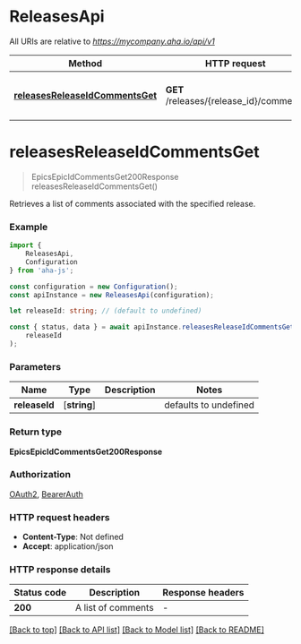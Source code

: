 # ReleasesApi

All URIs are relative to *https://mycompany.aha.io/api/v1*

|Method | HTTP request | Description|
|------------- | ------------- | -------------|
|[**releasesReleaseIdCommentsGet**](#releasesreleaseidcommentsget) | **GET** /releases/{release_id}/comments | List comments on a release|

# **releasesReleaseIdCommentsGet**
> EpicsEpicIdCommentsGet200Response releasesReleaseIdCommentsGet()

Retrieves a list of comments associated with the specified release.

### Example

```typescript
import {
    ReleasesApi,
    Configuration
} from 'aha-js';

const configuration = new Configuration();
const apiInstance = new ReleasesApi(configuration);

let releaseId: string; // (default to undefined)

const { status, data } = await apiInstance.releasesReleaseIdCommentsGet(
    releaseId
);
```

### Parameters

|Name | Type | Description  | Notes|
|------------- | ------------- | ------------- | -------------|
| **releaseId** | [**string**] |  | defaults to undefined|


### Return type

**EpicsEpicIdCommentsGet200Response**

### Authorization

[OAuth2](../README.md#OAuth2), [BearerAuth](../README.md#BearerAuth)

### HTTP request headers

 - **Content-Type**: Not defined
 - **Accept**: application/json


### HTTP response details
| Status code | Description | Response headers |
|-------------|-------------|------------------|
|**200** | A list of comments |  -  |

[[Back to top]](#) [[Back to API list]](../README.md#documentation-for-api-endpoints) [[Back to Model list]](../README.md#documentation-for-models) [[Back to README]](../README.md)

